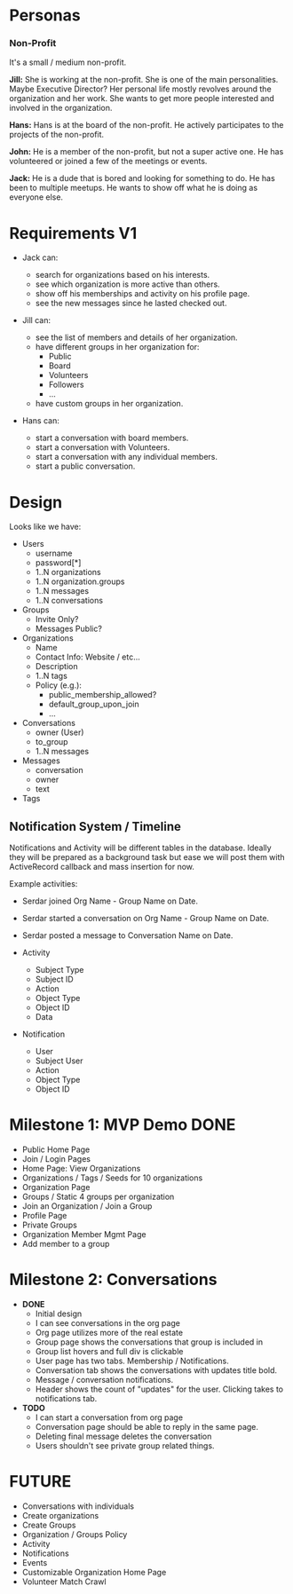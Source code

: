 # Personas

### Non-Profit

It's a small / medium non-profit.

**Jill:**
She is working at the non-profit. She is one of the main personalities. Maybe Executive Director? Her personal life mostly revolves around the organization and her work. She wants to get more people interested and involved in the organization.

**Hans:**
Hans is at the board of the non-profit. He actively participates to the projects of the non-profit.

**John:**
He is a member of the non-profit, but not a super active one. He has volunteered or joined a few of the meetings or events.

**Jack:**
He is a dude that is bored and looking for something to do. He has been to multiple meetups. He wants to show off what he is doing as everyone else.

# Requirements V1

* Jack can:
  * search for organizations based on his interests.
  * see which organization is more active than others.
  * show off his memberships and activity on his profile page.
  * see the new messages since he lasted checked out.

* Jill can:
  * see the list of members and details of her organization.
  * have different groups in her organization for:
    * Public
    * Board
    * Volunteers
    * Followers
    * ...
  * have custom groups in her organization.

* Hans can:
  * start a conversation with board members.
  * start a conversation with Volunteers.
  * start a conversation with any individual members.
  * start a public conversation.

# Design

Looks like we have:

* Users
  * username
  * password[*]
  * 1..N organizations
  * 1..N organization.groups
  * 1..N messages
  * 1..N conversations
* Groups
  * Invite Only?
  * Messages Public?
* Organizations
  * Name
  * Contact Info: Website / etc...
  * Description
  * 1..N tags
  * Policy (e.g.):
    * public_membership_allowed?
    * default_group_upon_join
    * ...
* Conversations
  * owner (User)
  * to_group
  * 1..N messages
* Messages
  * conversation
  * owner
  * text
* Tags

## Notification System / Timeline

Notifications and Activity will be different tables in the database.
Ideally they will be prepared as a background task but ease we will post
  them with ActiveRecord callback and mass insertion for now.

Example activities:
* Serdar joined Org Name - Group Name on Date.
* Serdar started a conversation on Org Name - Group Name on Date.
* Serdar posted a message to Conversation Name on Date.

* Activity
  * Subject Type
  * Subject ID
  * Action
  * Object Type
  * Object ID
  * Data

* Notification
  * User
  * Subject User
  * Action
  * Object Type
  * Object ID

# Milestone 1: MVP Demo **DONE**
* Public Home Page
* Join / Login Pages
* Home Page: View Organizations
* Organizations / Tags / Seeds for 10 organizations
* Organization Page
* Groups / Static 4 groups per organization
* Join an Organization / Join a Group
* Profile Page
* Private Groups
* Organization Member Mgmt Page
* Add member to a group

# Milestone 2: Conversations

* **DONE**
  * Initial design
  * I can see conversations in the org page
  * Org page utilizes more of the real estate
  * Group page shows the conversations that group is included in
  * Group list hovers and full div is clickable
  * User page has two tabs. Membership / Notifications.
  * Conversation tab shows the conversations with updates title bold.
  * Message / conversation notifications.
  * Header shows the count of "updates" for the user. Clicking takes
    to notifications tab.
* **TODO**
  * I can start a conversation from org page
  * Conversation page should be able to reply in the same page.
  * Deleting final message deletes the conversation
  * Users shouldn't see private group related things.

# FUTURE

* Conversations with individuals
* Create organizations
* Create Groups
* Organization / Groups Policy
* Activity
* Notifications
* Events
* Customizable Organization Home Page
* Volunteer Match Crawl
